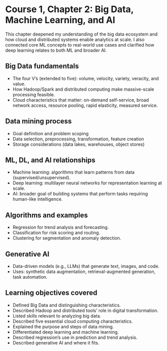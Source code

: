 # Course 1, Chapter 2: Big Data, Machine Learning, and AI

This chapter deepened my understanding of the big data ecosystem and how cloud and distributed systems enable analytics at scale. I also connected core ML concepts to real-world use cases and clarified how deep learning relates to both ML and broader AI.

## Big Data fundamentals
- The four V’s (extended to five): volume, velocity, variety, veracity, and value.
- How Hadoop/Spark and distributed computing make massive-scale processing feasible.
- Cloud characteristics that matter: on-demand self-service, broad network access, resource pooling, rapid elasticity, measured service.

## Data mining process
- Goal definition and problem scoping
- Data selection, preprocessing, transformation, feature creation
- Storage considerations (data lakes, warehouses, object stores)

## ML, DL, and AI relationships
- Machine learning: algorithms that learn patterns from data (supervised/unsupervised).
- Deep learning: multilayer neural networks for representation learning at scale.
- AI: broader goal of building systems that perform tasks requiring human-like intelligence.

## Algorithms and examples
- Regression for trend analysis and forecasting.
- Classification for risk scoring and routing.
- Clustering for segmentation and anomaly detection.

## Generative AI
- Data-driven models (e.g., LLMs) that generate text, images, and code.
- Uses: synthetic data augmentation, retrieval-augmented generation, task automation.

## Learning objectives covered
- Defined Big Data and distinguishing characteristics.
- Described Hadoop and distributed tools’ role in digital transformation.
- Listed skills relevant to analyzing big data.
- Described five essential cloud computing characteristics.
- Explained the purpose and steps of data mining.
- Differentiated deep learning and machine learning.
- Described regression’s use in prediction and trend analysis.
- Described generative AI and where it fits.
